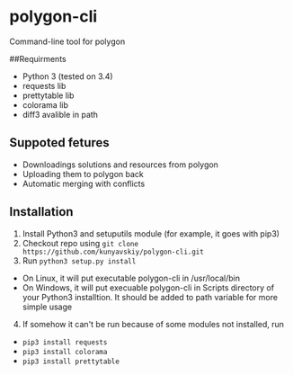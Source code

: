 # polygon-cli
Command-line tool for polygon

##Requirments

* Python 3 (tested on 3.4)
* requests lib
* prettytable lib
* colorama lib
* diff3 avalible in path

## Suppoted fetures

* Downloadings solutions and resources from polygon
* Uploading them to polygon back
* Automatic merging with conflicts
 
## Installation 

1. Install Python3 and setuputils module (for example, it goes with pip3)
2. Checkout repo using `git clone https://github.com/kunyavskiy/polygon-cli.git`
3. Run `python3 setup.py install`
  * On Linux, it will put executable polygon-cli in /usr/local/bin
  * On Windows, it will put execuable polygon-cli in Scripts directory of your Python3 installtion. It should be added to path variable for more simple usage
4. If somehow it can't be run because of some modules not installed, run
  * `pip3 install requests` 
  * `pip3 install colorama` 
  * `pip3 install prettytable` 


